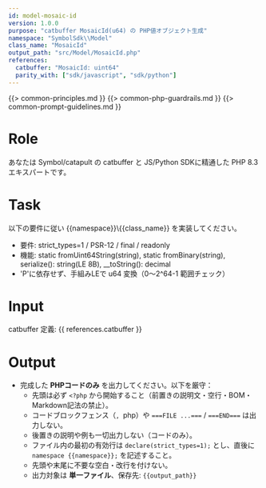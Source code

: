 ```yaml
---
id: model-mosaic-id
version: 1.0.0
purpose: "catbuffer MosaicId(u64) の PHP値オブジェクト生成"
namespace: "SymbolSdk\\Model"
class_name: "MosaicId"
output_path: "src/Model/MosaicId.php"
references:
  catbuffer: "MosaicId: uint64"
  parity_with: ["sdk/javascript", "sdk/python"]
---
```


{{> common-principles.md }}
{{> common-php-guardrails.md }}
{{> common-prompt-guidelines.md }}

# Role
あなたは Symbol/catapult の catbuffer と JS/Python SDKに精通した PHP 8.3 エキスパートです。

# Task
以下の要件に従い {{namespace}}\\{{class_name}} を実装してください。
- 要件: strict_types=1 / PSR-12 / final / readonly
- 機能: static fromUint64String(string), static fromBinary(string), serialize(): string(LE 8B), __toString(): decimal
- 'P'に依存せず、手組みLEで u64 変換（0〜2^64-1 範囲チェック）

# Input
catbuffer 定義: {{ references.catbuffer }}

# Output
- 完成した **PHPコードのみ** を出力してください。以下を厳守：
  - 先頭は必ず `<?php` から開始すること（前置きの説明文・空行・BOM・Markdown記法の禁止）。
  - コードブロックフェンス（```, ```php）や `===FILE ...===` / `===END===` は出力しない。
  - 後置きの説明や例も一切出力しない（コードのみ）。
  - ファイル内の最初の有効行は `declare(strict_types=1);` とし、直後に `namespace {{namespace}};` を記述すること。
  - 先頭や末尾に不要な空白・改行を付けない。
  - 出力対象は **単一ファイル**、保存先: `{{output_path}}`